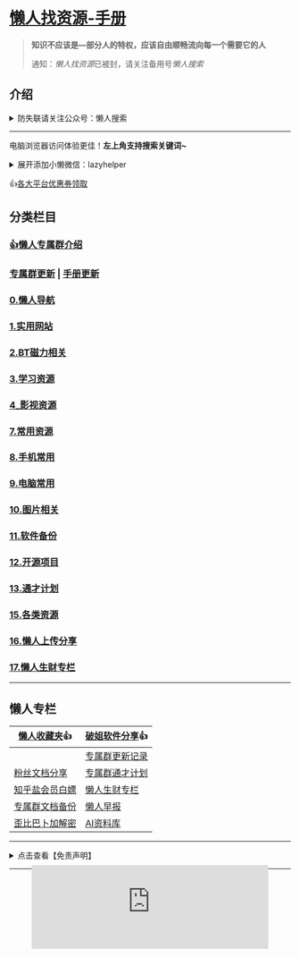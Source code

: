 # [懒人找资源-手册](/README.md)

> **知识不应该是—部分人的特权，应该自由顺畅流向每一个需要它的人**
>
> 通知：*懒人找资源*已被封，请关注备用号*懒人搜索*

## 介绍

<details>
  <summary>防失联请关注公众号：懒人搜索</summary>
 <p> <img src="https://mmbiz.qpic.cn/sz_mmbiz_png/BXJXNRRKQNLUDREWLEiaz4atNIu5GsH65E1SdqC8k1gMylFg91guwoqWCY4QcABnbsh9RIz8Un8iaGSr9OPfQhXA/640?wx_fmt=png" alt="" width="863" data-width="863" data-height="670"></p>
</details>



***

电脑浏览器访问体验更佳！**左上角支持搜索关键词~**

<details>
  <summary>展开添加小懒微信：lazyhelper</summary>
 <p> <img src="https://mmbiz.qpic.cn/mmbiz_jpg/Rmd3GnW8BRu4krRTu0icUOic3FUSvBkg2uvKV0m0FgmJf9eibe9yibwafAkbC9D16Rz5jegLMDDDiabNNmXyvv3Z8ng/640?wx_fmt=jpeg&wxfrom=5&wx_lazy=1&wx_co=1" alt="" width="863" data-width="863" data-height="670"></p>
</details>


👍[各大平台优惠券领取](https://tb.jxyou.top/?H9yM96La)

## 分类栏目

### [👍**懒人专属群**介绍](/blog/group)

### [专属群更新](/blog/record2) | [手册更新](/data/00_更新记录.md)

### [0.懒人导航](data/0_nav.md)

### [1.实用网站](data/01_实用网站.md)

### [2.BT磁力相关](data/02_BT磁力相关.md)

### [3.学习资源](data/03_学习资源.md)

### [4_影视资源](data/04_影视资源.md)

### [7.常用资源](data/07_常用资源.md)

### [8.手机常用](data/08_手机常用.md)

### [9.电脑常用](data/09_电脑常用.md)

### [10.图片相关](data/10_图片相关.md)

### [11.软件备份](data/11_软件备份.md)

### [12.开源项目](data/12.开源项目.md)

### [13.通才计划](data/13_course.md)

### [15.各类资源](/data/15_resoures.md)

### [16.懒人上传分享](/data/16_upload.md)

### [17.懒人生财专栏](/article/money_col)

***

## 懒人专栏

| [懒人收藏夹](https://www.lazyblog.fun/)👍 | [破姐软件分享](/article/software)👍 |
| -------------------------------- | ----------------------------------- |
|  | [专属群更新记录](/blog/record2)     |
| [粉丝文档分享](/blog/internet)   | [专属群通才计划](data/13_course.md) |
| [知乎盐会员白嫖](/article/zhihu) | [懒人生财专栏](/article/money_col)  |
| [专属群文档备份](/blog/record3)  | [懒人早报](/blog/morning)           |
| [歪比巴卜加解密](/blog/secret)   | [AI资料库](/article/AI) |



***

<details>
  <summary>点击查看【免责声明】</summary>
  <p> -本站为个人博客，博客所发布的一切破解软件、补丁、注册机和注册信息及软件的文章仅限用于学习和研究目的；<br>不得将上述内容用于商业或者非法用途，否则，一切后果请用户自负。<br>本站所有内容均来自网络，版权争议与本站无关，您必须在下载后的24个小时之内，从您的电脑中彻底删除上述内容，如有需要，请去软件官网下载正版。<br>访问和下载本站内容，说明您已同意上述条款。<br>本站为非盈利性站点，不贩卖软件，不会收取任何费用，所有内容不作为商业行为。 </p></details>


***

<figure class="notion-asset-wrapper notion-asset-wrapper-embed notion-block-1c5fa359e4d443798dfa7bc86198900a"><div style="position:relative;display:flex;justify-content:center;align-self:center;width:100%;max-width:100%;flex-direction:column;height:106.99510955810547px"><iframe class="notion-asset-object-fit" src="https://cn.widgetstore.net/view/index.html?q=5b049cc8622189440f31d6307d40e568.41d77edc6507a37202b75520258dcf2d" title="iframe embed" frameborder="0" allowfullscreen="" loading="lazy" scrolling="auto"></iframe></div></figure>

